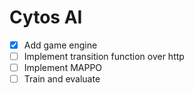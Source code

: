 # Cytos AI

-   [x] Add game engine
-   [ ] Implement transition function over http
-   [ ] Implement MAPPO
-   [ ] Train and evaluate

